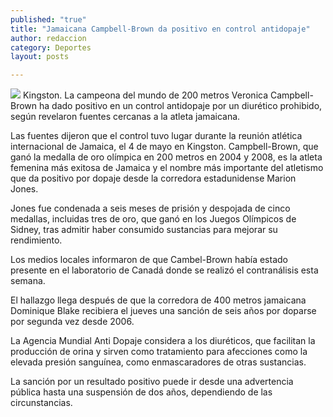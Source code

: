 ```yaml
---
published: "true"
title: "Jamaicana Campbell-Brown da positivo en control antidopaje"
author: redaccion
category: Deportes
layout: posts

---
```


![](http://i.imgur.com/zXNSmARm.jpg)
Kingston. La campeona del mundo de 200 metros Veronica Campbell-Brown ha dado positivo en un control antidopaje por un diurético prohibido, según revelaron fuentes cercanas a la atleta jamaicana.

Las fuentes dijeron que el control tuvo lugar durante la reunión atlética internacional de Jamaica, el 4 de mayo en Kingston. Campbell-Brown, que ganó la medalla de oro olímpica en 200 metros en 2004 y 2008, es la atleta femenina más exitosa de Jamaica y el nombre más importante del atletismo que da positivo por dopaje desde la corredora estadunidense Marion Jones.

Jones fue condenada a seis meses de prisión y despojada de cinco medallas, incluidas tres de oro, que ganó en los Juegos Olímpicos de Sidney, tras admitir haber consumido sustancias para mejorar su rendimiento.

Los medios locales informaron de que Cambel-Brown había estado presente en el laboratorio de Canadá donde se realizó el contranálisis esta semana.

El hallazgo llega después de que la corredora de 400 metros jamaicana Dominique Blake recibiera el jueves una sanción de seis años por doparse por segunda vez desde 2006.

La Agencia Mundial Anti Dopaje considera a los diuréticos, que facilitan la producción de orina y sirven como tratamiento para afecciones como la elevada presión sanguínea, como enmascaradores de otras sustancias.

La sanción por un resultado positivo puede ir desde una advertencia pública hasta una suspensión de dos años, dependiendo de las circunstancias.
